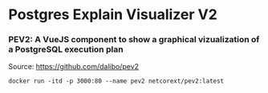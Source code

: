 # Postgres Explain Visualizer V2

### PEV2: A VueJS component to show a graphical vizualization of a PostgreSQL execution plan

Source: <https://github.com/dalibo/pev2>

```shell
docker run -itd -p 3000:80 --name pev2 netcorext/pev2:latest
```
